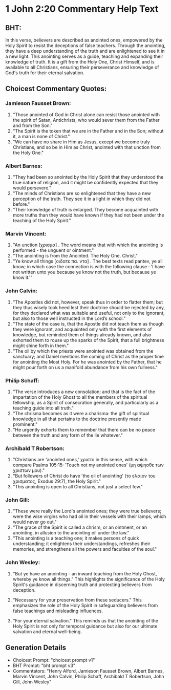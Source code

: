 # 1 John 2:20 Commentary Help Text

## BHT:
In this verse, believers are described as anointed ones, empowered by the Holy Spirit to resist the deceptions of false teachers. Through the anointing, they have a deep understanding of the truth and are enlightened to see it in a new light. This anointing serves as a guide, teaching and expanding their knowledge of truth. It is a gift from the Holy One, Christ Himself, and is available to all Christians, ensuring their perseverance and knowledge of God's truth for their eternal salvation.

## Choicest Commentary Quotes:
### Jamieson Fausset Brown:
1. "Those anointed of God in Christ alone can resist those anointed with the spirit of Satan, Antichrists, who would sever them from the Father and from the Son."
2. "The Spirit is the token that we are in the Father and in the Son; without it, a man is none of Christ."
3. "We can have no share in Him as Jesus, except we become truly Christians, and so be in Him as Christ, anointed with that unction from the Holy One."

### Albert Barnes:
1. "They had been so anointed by the Holy Spirit that they understood the true nature of religion, and it might be confidently expected that they would persevere."
2. "The minds of Christians are so enlightened that they have a new perception of the truth. They see it in a light in which they did not before."
3. "Their knowledge of truth is enlarged. They become acquainted with more truths than they would have known if they had not been under the teaching of the Holy Spirit."

### Marvin Vincent:
1. "An unction [χρισμα] . The word means that with which the anointing is performed - the unguent or ointment."
2. "The anointing is from the Anointed. The Holy One. Christ."
3. "Ye know all things [οιδατε πα. ντα] . The best texts read pantev, ye all know; in which case the connection is with the following clause : 'I have not written unto you because ye know not the truth, but because ye know it.'"

### John Calvin:
1. "The Apostles did not, however, speak thus in order to flatter them; but they thus wisely took heed lest their doctrine should be rejected by any, for they declared what was suitable and useful, not only to the ignorant, but also to those well instructed in the Lord’s school."
2. "The state of the case is, that the Apostle did not teach them as though they were ignorant, and acquainted only with the first elements of knowledge, but reminded them of things already known, and also exhorted them to rouse up the sparks of the Spirit, that a full brightness might shine forth in them."
3. "The oil by which the priests were anointed was obtained from the sanctuary; and Daniel mentions the coming of Christ as the proper time for anointing the Most Holy. For he was anointed by the Father, that he might pour forth on us a manifold abundance from his own fullness."

### Philip Schaff:
1. "The verse introduces a new consolation; and that is the fact of the impartation of the Holy Ghost to all the members of the spiritual fellowship, as a Spirit of consecration generally, and particularly as a teaching guide into all truth."
2. "The chrisma becomes as it were a charisma: the gift of spiritual knowledge in all that pertains to the doctrine presently made prominent."
3. "He urgently exhorts them to remember that there can be no peace between the truth and any form of the lie whatever."

### Archibald T Robertson:
1. "Christians are 'anointed ones,' χριστο in this sense, with which compare Psalms 105:15: 'Touch not my anointed ones' (μη αψησθε των χριστων μου)."
2. "But followers of Christ do have 'the oil of anointing' (το ελαιον του χρισματος, Exodus 29:7), the Holy Spirit."
3. "This anointing is open to all Christians, not just a select few."

### John Gill:
1. "These were really the Lord's anointed ones; they were true believers; were the wise virgins who had oil in their vessels with their lamps, which would never go out."
2. "The grace of the Spirit is called a chrism, or an ointment, or an anointing, in allusion to the anointing oil under the law."
3. "This anointing is a teaching one; it makes persons of quick understanding; it enlightens their understandings, refreshes their memories, and strengthens all the powers and faculties of the soul."

### John Wesley:
1. "But ye have an anointing - an inward teaching from the Holy Ghost, whereby ye know all things." This highlights the significance of the Holy Spirit's guidance in discerning truth and protecting believers from deception.

2. "Necessary for your preservation from these seducers." This emphasizes the role of the Holy Spirit in safeguarding believers from false teachings and misleading influences.

3. "For your eternal salvation." This reminds us that the anointing of the Holy Spirit is not only for temporal guidance but also for our ultimate salvation and eternal well-being.


## Generation Details
- Choicest Prompt: "choicest prompt v1"
- BHT Prompt: "bht prompt v3"
- Commentators: "Henry Alford, Jamieson Fausset Brown, Albert Barnes, Marvin Vincent, John Calvin, Philip Schaff, Archibald T Robertson, John Gill, John Wesley"
